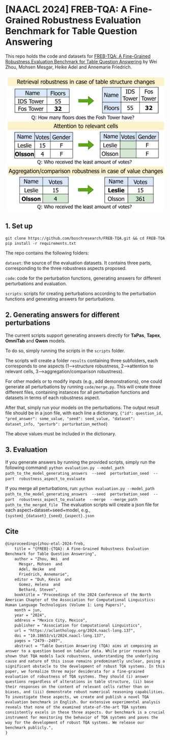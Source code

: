 # [NAACL 2024] FREB-TQA: A Fine-Grained Robustness Evaluation Benchmark for Table Question Answering

This repo holds the code and datasets for [FREB-TQA: A Fine-Grained Robustness Evaluation Benchmark for Table Question Answering](https://aclanthology.org/2024.naacl-long.137/) by Wei Zhou, Mohsen Mesgar, Heike Adel and Annemarie Friedrich.

![image](figures/teaser_image.png)

## 1. Set up

```
git clone https://github.com/boschresearch/FREB-TQA.git && cd FREB-TQA
pip install -r requirements.txt
```

The repo contains the following folders:

`dataset`: the source of the evaluation datasets. It contains three parts, corresponding to the three robustness aspects proposed.

`code`: code for the perturbation functions, generating answers for different perturbations and evaluation.

`scripts`: scripts for creating perturbations according to the perturbation functions and generating answers for perturbations.

## 2. Generating answers for different perturbations

The current scripts support generating answers directly for **TaPas**, **Tapex**, **OmniTab** and **Qwen** models.

To do so, simply running the scripts in the `scripts` folder.

The scripts will create a folder `results` containing three subfolders, each corresponds to one aspects (1-->structure robustness, 2-->attention to relevant cells, 3-->aggregation/comparison robustness).

For other models or to modify inputs (e.g., add demonstrations), one could generate all perturbations by running `code/merge.py`. This will create three different files, containing instances for all perturbation functions and datasets in terms of each robustness aspect.

After that, simply run your models on the perturbations. The output result file should be in a json file, with each line a dictionary,
`{"id": question_id, "pred_answer": some_value, "seed": seed_value, "dataset": dataset_info, "perturb": perturbation_method}`

The above values must be included in the dictionary.

## 3. Evaluation

If you generate answers by running the provided scripts, simply run the following command:
`python evaluation.py --model_path path_to_the_model_generating_answers  --seed  perturbation_seed  --part  robustness_aspect_to_evaluate `

If you merge all perturbations, run:
`python evaluation.py --model_path path_to_the_model_generating_answers  --seed  perturbation_seed  --part  robustness_aspect_to_evaluate  --merge  --merge_path  path_to_the_merged_file `
The evaluation scripts will create a json file for each aspect+dataset+seed+model, e.g., `{system}_{dataset}_{seed}_{aspect}.json`

## Cite

```
@inproceedings{zhou-etal-2024-freb,
    title = "{FREB}-{TQA}: A Fine-Grained Robustness Evaluation Benchmark for Table Question Answering",
    author = "Zhou, Wei  and
      Mesgar, Mohsen  and
      Adel, Heike  and
      Friedrich, Annemarie",
    editor = "Duh, Kevin  and
      Gomez, Helena  and
      Bethard, Steven",
    booktitle = "Proceedings of the 2024 Conference of the North American Chapter of the Association for Computational Linguistics: Human Language Technologies (Volume 1: Long Papers)",
    month = jun,
    year = "2024",
    address = "Mexico City, Mexico",
    publisher = "Association for Computational Linguistics",
    url = "https://aclanthology.org/2024.naacl-long.137",
    doi = "10.18653/v1/2024.naacl-long.137",
    pages = "2479--2497",
    abstract = "Table Question Answering (TQA) aims at composing an answer to a question based on tabular data. While prior research has shown that TQA models lack robustness, understanding the underlying cause and nature of this issue remains predominantly unclear, posing a significant obstacle to the development of robust TQA systems. In this paper, we formalize three major desiderata for a fine-grained evaluation of robustness of TQA systems. They should (i) answer questions regardless of alterations in table structure, (ii) base their responses on the content of relevant cells rather than on biases, and (iii) demonstrate robust numerical reasoning capabilities. To investigate these aspects, we create and publish a novel TQA evaluation benchmark in English. Our extensive experimental analysis reveals that none of the examined state-of-the-art TQA systems consistently excels in these three aspects. Our benchmark is a crucial instrument for monitoring the behavior of TQA systems and paves the way for the development of robust TQA systems. We release our benchmark publicly.",
}
```
